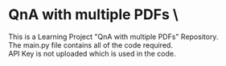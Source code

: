 # QnA with multiple PDFs \
This is a Learning Project "QnA with multiple PDFs" Repository.\
The main.py file contains all of the code required. \
API Key is not uploaded which is used in the code.
